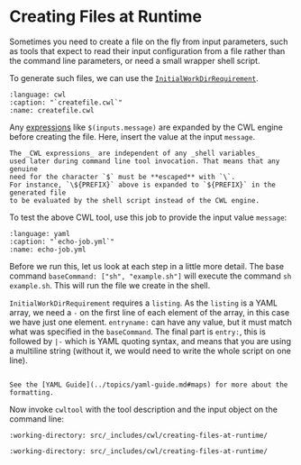 # Creating Files at Runtime

Sometimes you need to create a file on the fly from input parameters,
such as tools that expect to read their input configuration from a file
rather than the command line parameters, or need a small wrapper shell script.

To generate such files, we can use the [`InitialWorkDirRequirement`](http://w3id.org/cwl/CommandLineTool.html#InitialWorkDirRequirement).

```{literalinclude} /_includes/cwl/creating-files-at-runtime/createfile.cwl
:language: cwl
:caption: "`createfile.cwl`"
:name: createfile.cwl
```

Any [expressions](../topics/expressions.md) like `$(inputs.message)` are
expanded by the CWL engine before creating the file.
Here, insert the value at the input `message`.

```{tip}
The _CWL expressions_ are independent of any _shell variables_
used later during command line tool invocation. That means that any genuine
need for the character `$` must be **escaped** with `\`.
For instance, `\${PREFIX}` above is expanded to `${PREFIX}` in the generated file
to be evaluated by the shell script instead of the CWL engine.
```

To test the above CWL tool, use this job to provide the input value `message`:

```{literalinclude} /_includes/cwl/creating-files-at-runtime/echo-job.yml
:language: yaml
:caption: "`echo-job.yml`"
:name: echo-job.yml
```

Before we run this, let us look at each step in a little more detail.
The base command `baseCommand: ["sh", "example.sh"]`
will execute the command `sh example.sh`.
This will run the file we create in the shell.

`InitialWorkDirRequirement` requires a `listing`.
As the `listing` is a YAML array, we need a `-` on the first line of
each element of the array, in this case we have just one element.
`entryname:` can have any value,
but it must match what was specified in the `baseCommand`.
The final part is `entry:`, this is followed by `|-`
which is YAML quoting syntax, and means that you are using a multiline string
(without it, we would need to write the whole script on one line).

```{note}

See the [YAML Guide](../topics/yaml-guide.md#maps) for more about the formatting.
```

Now invoke `cwltool` with the tool description and the input object on the
command line:

```{runcmd} cwltool createfile.cwl echo-job.yml
:working-directory: src/_includes/cwl/creating-files-at-runtime/
```

```{runcmd} cat output.txt
:working-directory: src/_includes/cwl/creating-files-at-runtime/
```
